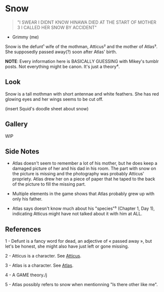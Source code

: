 # Snow
> "I SWEAR I DIDNT KNOW HINAWA DIED AT THE START OF MOTHER 3 I CALLED HER SNOW BY ACCIDENT"
- Grimmy (me)

Snow is the defunt¹ wife of the mothman, Atticus² and the mother of Atlas³.
She supposedly passed away(?) soon after Atlas' birth.

**NOTE**: Every information here is BASICALLY GUESSING with Mikey's tumblr posts. Not everything might be canon. It's just a theory⁴.

## Look
Snow is a tall mothman with short antennae and white feathers. She has red glowing eyes and her wings seems to be cut off.

(insert Squid's doodle sheet about snow)

## Gallery
WIP

## Side Notes
- Atlas doesn't seem to remember a lot of his mother, but he does keep a damaged picture of her and his dad in his room. The part with snow on the picture is missing and the photography was probably Atticus' propriety. Atlas drew her on a piece of paper that he taped to the back of the picture to fill the missing part.

- Multiple elements in the game shows that Atlas probably grew up with only his father.

- Atlas says doesn't know much about his "species"⁵ (Chapter 1, Day 1), indicating Atticus might have not talked about it with him at ALL.

## References 
1 - Defunt is a fancy word for dead, an adjective of « passed away », but let's be honest, she might also have just left or gone missing.

2 - Atticus is a character. See [Atticus](Atticus.md).

3 - Atlas is a character. See [Atlas](Atlas.md).

4 - A GAME theory./j

5 - Atlas possibly refers to snow when mentionning "Is there other like me".